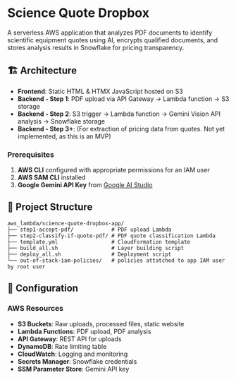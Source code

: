 # Science Quote Dropbox
A serverless AWS application that analyzes PDF documents to identify scientific equipment quotes using AI, encrypts qualified documents, and stores analysis results in Snowflake for pricing transparency.

## 🏗️ Architecture
- **Frontend**: Static HTML & HTMX JavaScript hosted on S3
- **Backend - Step 1**: PDF upload via API Gateway → Lambda function → S3 storage
- **Backend - Step 2**: S3 trigger → Lambda function → Gemini Vision API analysis → Snowflake storage
- **Backend - Step 3+**: (For extraction of pricing data from quotes. Not yet implemented, as this is an MVP)


### Prerequisites
1. **AWS CLI** configured with appropriate permissions for an IAM user
2. **AWS SAM CLI** installed
3. **Google Gemini API Key** from [Google AI Studio](https://makersuite.google.com/app/apikey)


## 📁 Project Structure
```
aws_lambda/science-quote-dropbox-app/
├── step1-accept-pdf/            # PDF upload Lambda
├── step2-classify-if-quote-pdf/ # PDF quote classification Lambda  
├── template.yml                 # CloudFormation template
├── build_all.sh                 # Layer building script
├── deploy_all.sh                # Deployment script
└── out-of-stack-iam-policies/   # policies attatched to app IAM user by root user
```

## 🔧 Configuration

### AWS Resources
- **S3 Buckets**: Raw uploads, processed files, static website
- **Lambda Functions**: PDF upload, PDF analysis
- **API Gateway**: REST API for uploads
- **DynamoDB**: Rate limiting table
- **CloudWatch**: Logging and monitoring
- **Secrets Manager**: Snowflake credentials
- **SSM Parameter Store**: Gemini API key
